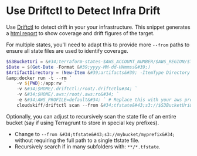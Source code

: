 # Use Driftctl to Detect Infra Drift


Use [Driftctl](https://github.com/cloudskiff/driftctl) to detect drift in your your infrastructure.
This snippet generates a [html report](https://driftctl.com/html-reports/) to show coverage and drift figures of the target.

For multiple states, you&#39;ll need to adapt this to provide more `--from` paths to ensure all state files are used to identify coverage.

```powershell
$S3BucketUri = &#34;terraform-states-$AWS_ACCOUNT_NUMBER/$AWS_REGION/$TERRAFORMMODULE/terraform.tfstate&#34;
$Date = $(Get-Date -Format &#39;yyyy-MM-dd-HHmmss&#39;)
$ArtifactDirectory = (New-Item &#39;artifacts&#39; -ItemType Directory -Force).FullName
&amp;docker run -t --rm `
    -v ${PWD}:/app:rw `
    -v &#34;$HOME/.driftctl:/root/.driftctl&#34; `
    -v &#34;$HOME/.aws:/root/.aws:ro&#34; `
    -e &#34;AWS_PROFILE=default&#34; ` # Replace this with your aws profile name if you have multiple profiles
    cloudskiff/driftctl scan --from &#34;tfstate&#43;s3://$S3BucketUri&#34; --output &#34;html://$ArtifactDirectory/driftctl-report-$Date.html&#34;
```

Optionally, you can adjust to recursively scan the state file of an entire bucket (say if using Terragrunt to store in special key prefixes).

- Change to `--from &#34;tfstate&#43;s3://mybucket/myprefix&#34;` without requiring the full path to a single tfstate file.
- Recursively search if in many subfolders with: `**/*.tfstate`.

